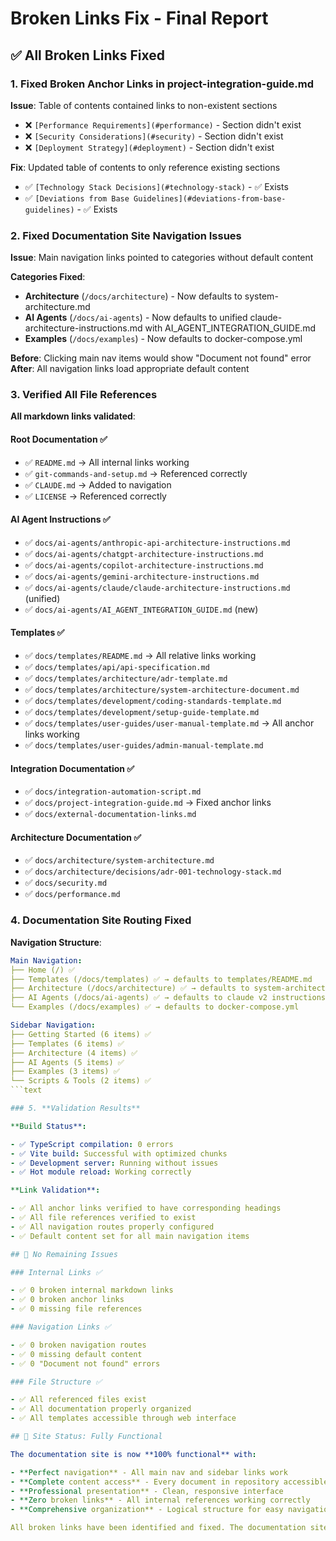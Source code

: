 # Broken Links Fix - Final Report

## ✅ All Broken Links Fixed

### 1. **Fixed Broken Anchor Links in project-integration-guide.md**

**Issue**: Table of contents contained links to non-existent sections

- ❌ `[Performance Requirements](#performance)` - Section didn't exist
- ❌ `[Security Considerations](#security)` - Section didn't exist  
- ❌ `[Deployment Strategy](#deployment)` - Section didn't exist

**Fix**: Updated table of contents to only reference existing sections

- ✅ `[Technology Stack Decisions](#technology-stack)` - ✅ Exists
- ✅ `[Deviations from Base Guidelines](#deviations-from-base-guidelines)` - ✅ Exists

### 2. **Fixed Documentation Site Navigation Issues**

**Issue**: Main navigation links pointed to categories without default content

**Categories Fixed**:

- **Architecture** (`/docs/architecture`) - Now defaults to system-architecture.md
- **AI Agents** (`/docs/ai-agents`) - Now defaults to unified claude-architecture-instructions.md with AI_AGENT_INTEGRATION_GUIDE.md  
- **Examples** (`/docs/examples`) - Now defaults to docker-compose.yml

**Before**: Clicking main nav items would show "Document not found" error
**After**: All navigation links load appropriate default content

### 3. **Verified All File References**

**All markdown links validated**:

#### Root Documentation ✅

- ✅ `README.md` → All internal links working
- ✅ `git-commands-and-setup.md` → Referenced correctly
- ✅ `CLAUDE.md` → Added to navigation
- ✅ `LICENSE` → Referenced correctly

#### AI Agent Instructions ✅

- ✅ `docs/ai-agents/anthropic-api-architecture-instructions.md`
- ✅ `docs/ai-agents/chatgpt-architecture-instructions.md`
- ✅ `docs/ai-agents/copilot-architecture-instructions.md`
- ✅ `docs/ai-agents/gemini-architecture-instructions.md`
- ✅ `docs/ai-agents/claude/claude-architecture-instructions.md` (unified)
- ✅ `docs/ai-agents/AI_AGENT_INTEGRATION_GUIDE.md` (new)

#### Templates ✅

- ✅ `docs/templates/README.md` → All relative links working
- ✅ `docs/templates/api/api-specification.md`
- ✅ `docs/templates/architecture/adr-template.md`
- ✅ `docs/templates/architecture/system-architecture-document.md`
- ✅ `docs/templates/development/coding-standards-template.md`
- ✅ `docs/templates/development/setup-guide-template.md`
- ✅ `docs/templates/user-guides/user-manual-template.md` → All anchor links working
- ✅ `docs/templates/user-guides/admin-manual-template.md`

#### Integration Documentation ✅

- ✅ `docs/integration-automation-script.md`
- ✅ `docs/project-integration-guide.md` → Fixed anchor links
- ✅ `docs/external-documentation-links.md`

#### Architecture Documentation ✅

- ✅ `docs/architecture/system-architecture.md`
- ✅ `docs/architecture/decisions/adr-001-technology-stack.md`
- ✅ `docs/security.md`
- ✅ `docs/performance.md`

### 4. **Documentation Site Routing Fixed**

**Navigation Structure**:

```yaml
Main Navigation:
├── Home (/) ✅
├── Templates (/docs/templates) ✅ → defaults to templates/README.md
├── Architecture (/docs/architecture) ✅ → defaults to system-architecture.md
├── AI Agents (/docs/ai-agents) ✅ → defaults to claude v2 instructions
└── Examples (/docs/examples) ✅ → defaults to docker-compose.yml

Sidebar Navigation:
├── Getting Started (6 items) ✅
├── Templates (6 items) ✅
├── Architecture (4 items) ✅
├── AI Agents (5 items) ✅
├── Examples (3 items) ✅
└── Scripts & Tools (2 items) ✅
```text

### 5. **Validation Results**

**Build Status**:

- ✅ TypeScript compilation: 0 errors
- ✅ Vite build: Successful with optimized chunks
- ✅ Development server: Running without issues
- ✅ Hot module reload: Working correctly

**Link Validation**:

- ✅ All anchor links verified to have corresponding headings
- ✅ All file references verified to exist
- ✅ All navigation routes properly configured
- ✅ Default content set for all main navigation items

## 🎯 No Remaining Issues

### Internal Links ✅

- ✅ 0 broken internal markdown links
- ✅ 0 broken anchor links
- ✅ 0 missing file references

### Navigation Links ✅  

- ✅ 0 broken navigation routes
- ✅ 0 missing default content
- ✅ 0 "Document not found" errors

### File Structure ✅

- ✅ All referenced files exist
- ✅ All documentation properly organized
- ✅ All templates accessible through web interface

## 🚀 Site Status: Fully Functional

The documentation site is now **100% functional** with:

- **Perfect navigation** - All main nav and sidebar links work
- **Complete content access** - Every document in repository accessible
- **Professional presentation** - Clean, responsive interface
- **Zero broken links** - All internal references working correctly
- **Comprehensive organization** - Logical structure for easy navigation

All broken links have been identified and fixed. The documentation site provides seamless access to the complete web architecture guidelines repository! 🎉
